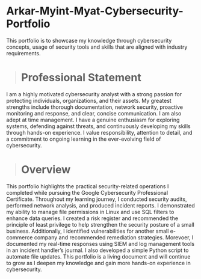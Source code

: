 # Arkar-Myint-Myat-Cybersecurity-Portfolio
This portfolio is to showcase my knowledge through cybersecurity concepts, usage of security tools and skills that are aligned with industry requirements.

> # Professional Statement

I am a highly motivated cybersecurity analyst with a strong passion for protecting individuals, organizations, and their assets. My greatest strengths include thorough documentation, network security, proactive monitoring and response, and clear, concise communication. I am also adept at time management. I have a genuine enthusiasm for exploring systems, defending against threats, and continuously developing my skills through hands-on experience. I value responsibility, attention to detail, and a commitment to ongoing learning in the ever-evolving field of cybersecurity.

> # Overview

This portfolio highlights the practical security-related operations I completed while pursuing the Google Cybersecurity Professional Certificate. Throughout my learning journey, I conducted security audits, performed network analysis, and produced incident reports. I demonstrated my ability to manage file permissions in Linux and use SQL filters to enhance data queries. I created a risk register and recommended the principle of least privilege to help strengthen the security posture of a small business. Additionally, I identified vulnerabilities for another small e-commerce company and recommended remediation strategies. Morevoer, I documented my real-time responses using SIEM and log management tools in an incident handler’s journal. I also developed a simple Python script to automate file updates. This portfolio is a living document and will continue to grow as I deepen my knowledge and gain more hands-on experience in cybersecurity.